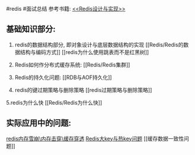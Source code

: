 #redis #面试总结
参考书籍: [<<Redis设计与实现>>](https://github.com/7-sevens/Developer-Books/blob/master/Redis/Redis设计与实现.pdf)

## 基础知识部分:

1. redis的数据结构部分, 即对象设计与底层数据结构的实现
[[Redis/Redis的数据结构与编码方式]]
[[redis为什么使用跳表而不是红黑树]]

2. Redis如何作分布式缓存系统:
[[Redis/Redis集群]]

3. Redis的持久化问题:
[[RDB与AOF持久化]]

4. redis的键过期策略与删除策略
[[redis过期策略与删除策略]]

5.redis为什么快
[[Redis/Redis为什么快]]

## 实际应用中的问题:
[redis内存雪崩\内存击穿\缓存穿透](https://segmentfault.com/a/1190000022029639)
[Redis大key与热key问题](https://help.aliyun.com/document_detail/353223.html)
[[缓存数据一致性问题]]
